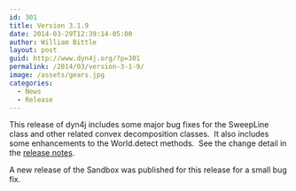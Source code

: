 ```yaml
---
id: 301
title: Version 3.1.9
date: 2014-03-29T12:39:14-05:00
author: William Bittle
layout: post
guid: http://www.dyn4j.org/?p=301
permalink: /2014/03/version-3-1-9/
image: /assets/gears.jpg
categories:
  - News
  - Release
---
```

This release of dyn4j includes some major bug fixes for the SweepLine class and other related convex decomposition classes.  It also includes some enhancements to the World.detect methods.  See the change detail in the <a onclick="javascript:pageTracker._trackPageview('/outgoing/github.com/dyn4j/dyn4j/blob/master/release-notes.txt');" title="Release Notes"  href="https://github.com/dyn4j/dyn4j/blob/master/release-notes.txt">release notes</a>.

A new release of the Sandbox was published for this release for a small bug fix.